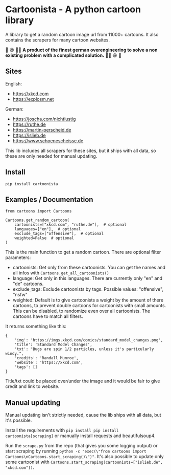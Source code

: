 # Cartoonista - A python cartoon library

A library to get a random cartoon image url from 11000+ cartoons. 
It also contains the scrapers for many cartoon websites.

:tada: :satisfied: :man_facepalming: **A product of the finest german overengineering to solve a non existing problem with a complicated solution.** :man_facepalming: :satisfied: :tada: 

## Sites

English:
* https://xkcd.com
* https://explosm.net

German:
* https://joscha.com/nichtlustig
* https://ruthe.de
* https://martin-perscheid.de
* https://islieb.de
* https://www.schoenescheisse.de

This lib includes all scrapers for these sites, but it ships with all data, so these are only needed for manual updating.

## Install

```pip install cartoonista```

## Examples / Documentation

    from cartoons import Cartoons

    Cartoons.get_random_cartoon(
        cartoonists=["xkcd.com", "ruthe.de"],  # optional
        languages=["en"],  # optional
        exclude_tags=["offensive"],  # optional
        weighted=False  # optional
    )

This is the main function to get a random cartoon. There are optional filter parameters:
* cartoonists: Get only from these cartoonists. You can get the names and all infos with ```Cartoons.get_all_cartoonists()```
* language: Get only in this languages. There are currently only "en" and "de" cartoons.
* exclude_tags: Exclude cartoonists by tags. Possible values: "offensive", "nsfw"
* weighted: Default is to give cartoonists a weight by the amount of there cartoons, to prevent double cartoons for cartoonists with small amounts. This can be disabled, to randomize even over all cartoonists. 
The cartoons have to match all filters.

It returns something like this:

    {
        'img': 'https://imgs.xkcd.com/comics/standard_model_changes.png', 
        'title': 'Standard Model Changes', 
        'txt': "Bugs are spin 1/2 particles, unless it's particularly windy.", 
        'credits': 'Randall Munroe', 
        'website': 'https://xkcd.com',
        'tags': []
    }

Title/txt could be placed over/under the image and it would be fair to give credit and link to website.

## Manual updating

Manual updating isn't strictly needed, cause the lib ships with all data, but it's possible.

Install the requirements with ```pip install pip install cartoonista[scraping]``` or manually install requests and beautifulsoup4.

Run the ```scrape.py``` from the repo (that gives you some logging output) or start scraping by running ```python -c "exec(\"from cartoons import Cartoons\nCartoons.start_scraping()\")"```. It's also possible to update only some cartoonist with ```Cartoons.start_scraping(cartoonists=["islieb.de", "xkcd.com"])```.